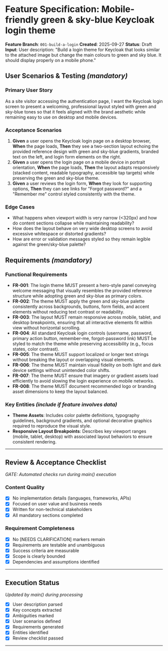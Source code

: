 # Feature Specification: Mobile-friendly green & sky-blue Keycloak login theme

**Feature Branch**: `001-build-a-login`
**Created**: 2025-09-27
**Status**: Draft
**Input**: User description: "Build a login theme for Keycloak that looks similar to the attached image but change the main colours to green and sky blue. It should display properly on a mobile phone."

## User Scenarios & Testing *(mandatory)*

### Primary User Story
As a site visitor accessing the authentication page, I want the Keycloak login screen to present a welcoming, professional layout styled with green and sky-blue tones so that it feels aligned with the brand aesthetic while remaining easy to use on desktop and mobile devices.

### Acceptance Scenarios
1. **Given** a user opens the Keycloak login page on a desktop browser, **When** the page loads, **Then** they see a two-section layout echoing the provided reference design with green and sky-blue gradients, branded text on the left, and login form elements on the right.
2. **Given** a user opens the login page on a mobile device in portrait orientation, **When** the page loads, **Then** the layout adapts responsively (stacked content, readable typography, accessible tap targets) while preserving the green and sky-blue theme.
3. **Given** a user reviews the login form, **When** they look for supporting options, **Then** they can see links for "Forgot password?" and a "Remember me" control styled consistently with the theme.

### Edge Cases
- What happens when viewport width is very narrow (<320px) and how do content sections collapse while maintaining readability?
- How does the layout behave on very wide desktop screens to avoid excessive whitespace or distorted gradients?
- How are error or validation messages styled so they remain legible against the green/sky-blue palette?

## Requirements *(mandatory)*

### Functional Requirements
- **FR-001**: The login theme MUST present a hero-style panel conveying welcome messaging that visually resembles the provided reference structure while adopting green and sky-blue as primary colors.
- **FR-002**: The theme MUST apply the green and sky-blue palette consistently across backgrounds, buttons, form fields, and accent elements without reducing text contrast or readability.
- **FR-003**: The layout MUST remain responsive across mobile, tablet, and desktop breakpoints, ensuring that all interactive elements fit within view without horizontal scrolling.
- **FR-004**: All standard Keycloak login controls (username, password, primary action button, remember-me, forgot-password link) MUST be styled to match the theme while preserving accessibility (e.g., focus states, color contrast).
- **FR-005**: The theme MUST support localized or longer text strings without breaking the layout or overlapping visual elements.
- **FR-006**: The theme MUST maintain visual fidelity on both light and dark device settings without unintended color shifts.
- **FR-007**: The theme MUST ensure that imagery or gradient assets load efficiently to avoid slowing the login experience on mobile networks.
- **FR-008**: The theme MUST document recommended logo or branding asset dimensions to keep the layout balanced.

### Key Entities *(include if feature involves data)*
- **Theme Assets**: Includes color palette definitions, typography guidelines, background gradients, and optional decorative graphics required to reproduce the visual style.
- **Responsive Layout Breakpoints**: Describes key viewport ranges (mobile, tablet, desktop) with associated layout behaviors to ensure consistent rendering.

---

## Review & Acceptance Checklist
*GATE: Automated checks run during main() execution*

### Content Quality
- [x] No implementation details (languages, frameworks, APIs)
- [x] Focused on user value and business needs
- [x] Written for non-technical stakeholders
- [x] All mandatory sections completed

### Requirement Completeness
- [x] No [NEEDS CLARIFICATION] markers remain
- [x] Requirements are testable and unambiguous
- [x] Success criteria are measurable
- [x] Scope is clearly bounded
- [x] Dependencies and assumptions identified

---

## Execution Status
*Updated by main() during processing*

- [x] User description parsed
- [x] Key concepts extracted
- [x] Ambiguities marked
- [x] User scenarios defined
- [x] Requirements generated
- [x] Entities identified
- [x] Review checklist passed

---
